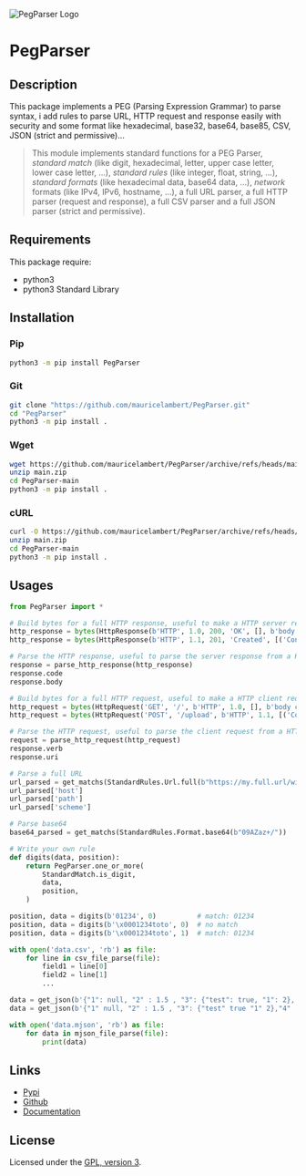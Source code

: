 ![PegParser Logo](https://mauricelambert.github.io/info/python/code/PegParser_small.png "PegParser logo")

# PegParser

## Description

This package implements a PEG (Parsing Expression Grammar) to parse
syntax, i add rules to parse URL, HTTP request and response easily
with security and some format like hexadecimal, base32, base64,
base85, CSV, JSON (strict and permissive)...

> This module implements standard functions for a PEG Parser, *standard match* (like digit, hexadecimal, letter, upper case letter, lower case letter, ...), *standard rules* (like integer, float, string, ...), *standard formats* (like hexadecimal data, base64 data, ...), *network* formats (like IPv4, IPv6, hostname, ...), a full URL parser, a full HTTP parser (request and response), a full CSV parser and a full JSON parser (strict and permissive).

## Requirements

This package require:

 - python3
 - python3 Standard Library

## Installation

### Pip

```bash
python3 -m pip install PegParser
```

### Git

```bash
git clone "https://github.com/mauricelambert/PegParser.git"
cd "PegParser"
python3 -m pip install .
```

### Wget

```bash
wget https://github.com/mauricelambert/PegParser/archive/refs/heads/main.zip
unzip main.zip
cd PegParser-main
python3 -m pip install .
```

### cURL

```bash
curl -O https://github.com/mauricelambert/PegParser/archive/refs/heads/main.zip
unzip main.zip
cd PegParser-main
python3 -m pip install .
```

## Usages

```python
from PegParser import *

# Build bytes for a full HTTP response, useful to make a HTTP server response
http_response = bytes(HttpResponse(b'HTTP', 1.0, 200, 'OK', [], b'body content'))
http_response = bytes(HttpResponse(b'HTTP', 1.1, 201, 'Created', [('Content-Length', '12'), ('Content-Type', 'application/json'), ('Server', 'TestServer')], b'', 10, 'plain/text'))

# Parse the HTTP response, useful to parse the server response from a HTTP client
response = parse_http_response(http_response)
response.code
response.body

# Build bytes for a full HTTP request, useful to make a HTTP client request
http_request = bytes(HttpRequest('GET', '/', b'HTTP', 1.0, [], b'body content'))
http_request = bytes(HttpRequest('POST', '/upload', b'HTTP', 1.1, [('Content-Length', '12'), ('Content-Type', 'application/json'), ('User-Agent', 'TestClient')], b'', 10, 'plain/text'))

# Parse the HTTP request, useful to parse the client request from a HTTP server
request = parse_http_request(http_request)
response.verb
response.uri

# Parse a full URL
url_parsed = get_matchs(StandardRules.Url.full(b"https://my.full.url/with/path;and=parameters?query=too#fragment")[1])
url_parsed['host']
url_parsed['path']
url_parsed['scheme']

# Parse base64
base64_parsed = get_matchs(StandardRules.Format.base64(b"09AZaz+/"))

# Write your own rule
def digits(data, position):
    return PegParser.one_or_more(
        StandardMatch.is_digit,
        data,
        position,
    )

position, data = digits(b'01234', 0)          # match: 01234
position, data = digits(b'\x0001234toto', 0)  # no match
position, data = digits(b'\x0001234toto', 1)  # match: 01234

with open('data.csv', 'rb') as file:
    for line in csv_file_parse(file):
        field1 = line[0]
        field2 = line[1]
        ...

data = get_json(b'{"1": null, "2" : 1.5 , "3": {"test": true, "1": 2}, "4": [1, 2, false]}')
data = get_json(b'{"1" null, "2" : 1.5 , "3": {"test" true "1" 2},"4" :[1 2, false],}', permissive=True)

with open('data.mjson', 'rb') as file:
    for data in mjson_file_parse(file):
        print(data)
```

## Links

 - [Pypi](https://pypi.org/project/PegParser)
 - [Github](https://github.com/mauricelambert/PegParser)
 - [Documentation](https://mauricelambert.github.io/info/python/code/PegParser.html)

## License

Licensed under the [GPL, version 3](https://www.gnu.org/licenses/).
